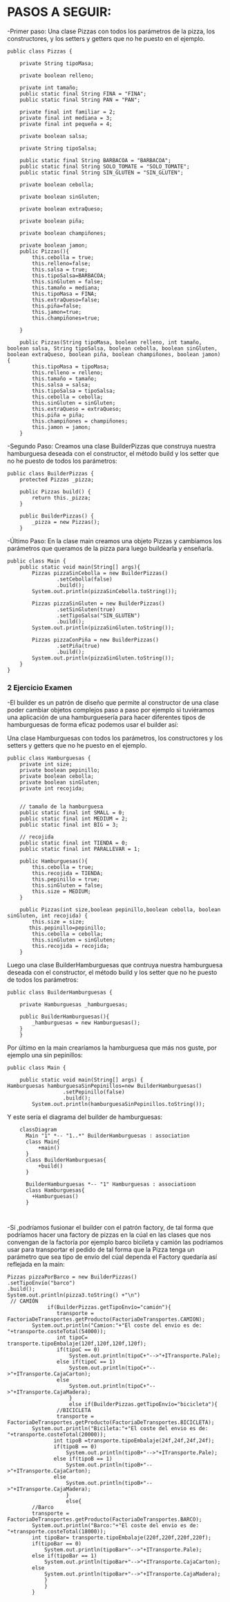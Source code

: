 
# PASOS A SEGUIR:

-Primer paso: Una clase Pizzas con todos los parámetros de la pizza, los 
constructores, y los setters y getters que no he puesto en el ejemplo.
```
public class Pizzas {

    private String tipoMasa;

    private boolean relleno;

    private int tamaño;
    public static final String FINA = "FINA";
    public static final String PAN = "PAN";

    private final int familiar = 2;
    private final int mediana = 3;
    private final int pequeña = 4;

    private boolean salsa;

    private String tipoSalsa;

    public static final String BARBACOA = "BARBACOA";
    public static final String SOLO_TOMATE = "SOLO_TOMATE";
    public static final String SIN_GLUTEN = "SIN_GLUTEN";

    private boolean cebolla;

    private boolean sinGluten;

    private boolean extraQueso;

    private boolean piña;

    private boolean champiñones;

    private boolean jamon;
    public Pizzas(){
        this.cebolla = true;
        this.relleno=false;
        this.salsa = true;
        this.tipoSalsa=BARBACOA;
        this.sinGluten = false;
        this.tamaño = mediana;
        this.tipoMasa = FINA;
        this.extraQueso=false;
        this.piña=false;
        this.jamon=true;
        this.champiñones=true;

    }

    public Pizzas(String tipoMasa, boolean relleno, int tamaño, boolean salsa, String tipoSalsa, boolean cebolla, boolean sinGluten, boolean extraQueso, boolean piña, boolean champiñones, boolean jamon) {
        this.tipoMasa = tipoMasa;
        this.relleno = relleno;
        this.tamaño = tamaño;
        this.salsa = salsa;
        this.tipoSalsa = tipoSalsa;
        this.cebolla = cebolla;
        this.sinGluten = sinGluten;
        this.extraQueso = extraQueso;
        this.piña = piña;
        this.champiñones = champiñones;
        this.jamon = jamon;
    }

```
-Segundo Paso: Creamos una clase BuilderPizzas que construya 
nuestra hamburguesa deseada con el constructor, el método build y los 
setter que no he puesto de todos los parámetros:

```
public class BuilderPizzas {
    protected Pizzas _pizza;

    public Pizzas build() {
        return this._pizza;
    }

    public BuilderPizzas() {
        _pizza = new Pizzas();
    }

```

-Último Paso: En la clase main creamos una objeto Pizzas y cambiamos
los parámetros que queramos de la pizza para luego buildearla y enseñarla.
```
public class Main {
    public static void main(String[] args){
        Pizzas pizzaSinCebolla = new BuilderPizzas()
                .setCebolla(false)
                .build();
        System.out.println(pizzaSinCebolla.toString());

        Pizzas pizzaSinGluten = new BuilderPizzas()
                .setSinGluten(true)
                .setTipoSalsa("SIN_GLUTEN")
                .build();
        System.out.println(pizzaSinGluten.toString());

        Pizzas pizzaConPiña = new BuilderPizzas()
                .setPiña(true)
                .build();
        System.out.println(pizzaSinGluten.toString());
    }
}
```

### 2 Ejercicio Examen
-El builder es un patrón de diseño que permite al 
constructor de una clase poder cambiar objetos complejos paso a paso por
ejemplo si tuviéramos una aplicación de una hamburguesería para hacer
diferentes tipos de hamburguesas de forma eficaz podemos usar el builder así:

Una clase Hamburguesas con todos los parámetros, los constructores y los setters
y getters que no he puesto en el ejemplo.
```
public class Hamburguesas {
    private int size;
    private boolean pepinillo;
    private boolean cebolla;
    private boolean sinGluten;
    private int recojida;


    // tamaño de la hamburguesa
    public static final int SMALL = 0;
    public static final int MEDIUM = 2;
    public static final int BIG = 3;

    // recojida
    public static final int TIENDA = 0;
    public static final int PARALLEVAR = 1;

    public Hamburguesas(){
        this.cebolla = true;
        this.recojida = TIENDA;
        this.pepinillo = true;
        this.sinGluten = false;
        this.size = MEDIUM;
    }

    public Pizzas(int size,boolean pepinillo,boolean cebolla, boolean sinGluten, int recojida) {
        this.size = size;
       this.pepinillo=pepinillo;
        this.cebolla = cebolla;
        this.sinGluten = sinGluten;
        this.recojida = recojida;
    }
```
Luego una clase BuilderHamburguesas que contruya nuestra hamburguesa deseada
con el constructor, el método build y los setter que no he puesto de todos 
los parámetros:
```
public class BuilderHamburguesas {

    private Hamburguesas _hamburguesas;

    public BuilderHamburguesas(){
        _hamburguesas = new Hamburguesas();
    }
    }
```
Por último en la main crearíamos la hamburguesa que más nos guste, por ejemplo una sin
pepinillos:
```
public class Main {

    public static void main(String[] args) {
Hamburguesas hamburguesaSinPepinillos=new BuilderHamburguesas()
                  .setPepinillo(false)
                  .build();
        System.out.println(hamburguesaSinPepinillos.toString());
```
Y este sería el diagrama del builder de hamburguesas:

```mermaid
    classDiagram
      Main "1" *-- "1..*" BuilderHamburguesas : association
      class Main{
          +main()
      }
      class BuilderHamburguesas{
          +build()
      }
      
      BuilderHamburguesas *-- "1" Hamburguesas : associatioon
      class Hamburguesas{
        +Hamburguesas()
      }
      
      
```
-Sí ,podríamos fusionar el builder con el patrón factory, de tal forma que 
podríamos hacer una factory de pizzas en la cúal en las clases que nos convengan 
de la factoría por ejemplo barco bicileta y camión las podriamos usar
para transportar el pedido de tal forma que la Pizza tenga un parámetro que sea tipo
de envío del cúal dependa el Factory quedaría así reflejada en la main:
```
Pizzas pizzaPorBarco = new BuilderPizzas()
.setTipoEnvío("barco")
.build();
System.out.println(pizza3.toString() +"\n")
 // CAMIÓN
             if(BuilderPizzas.getTipoEnvío="camión"){
                transporte = FactoriaDeTransportes.getProducto(FactoriaDeTransportes.CAMION);
        System.out.println("Camion:"+"El coste del envio es de: "+transporte.costeTotal(54000));
                int tipoC= transporte.tipoEmbalaje(120f,120f,120f,120f);
                if(tipoC == 0)
                    System.out.println(tipoC+"-->"+ITransporte.Pale);
                else if(tipoC == 1)
                    System.out.println(tipoC+"-->"+ITransporte.CajaCarton);
                else
                    System.out.println(tipoC+"-->"+ITransporte.CajaMadera);
                    }
                    else if(BuilderPizzas.getTipoEnvío="bicicleta"){
                //BICICLETA
                transporte = FactoriaDeTransportes.getProducto(FactoriaDeTransportes.BICICLETA);
        System.out.println("Bicileta:"+"El coste del envio es de: "+transporte.costeTotal(20000));
               int tipoB =transporte.tipoEmbalaje(24f,24f,24f,24f);
               if(tipoB == 0)
                   System.out.println(tipoB+"-->"+ITransporte.Pale);
               else if(tipoB == 1)
                   System.out.println(tipoB+"-->"+ITransporte.CajaCarton);
               else
                   System.out.println(tipoB+"-->"+ITransporte.CajaMadera);
                   }
                   else{
        //Barco
        transporte = FactoriaDeTransportes.getProducto(FactoriaDeTransportes.BARCO);
        System.out.println("Barco:"+"El coste del envio es de: "+transporte.costeTotal(18000));
        int tipoBar= transporte.tipoEmbalaje(220f,220f,220f,220f);
        if(tipoBar == 0)
            System.out.println(tipoBar+"-->"+ITransporte.Pale);
        else if(tipoBar == 1)
            System.out.println(tipoBar+"-->"+ITransporte.CajaCarton);
        else
            System.out.println(tipoBar+"-->"+ITransporte.CajaMadera);
            }
            }
        }
        
 ```

